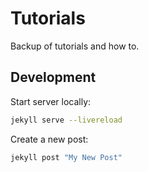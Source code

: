 # Tutorials

Backup of tutorials and how to.

## Development

Start server locally:

```bash
jekyll serve --livereload
```

Create a new post:

```bash
jekyll post "My New Post"
```
